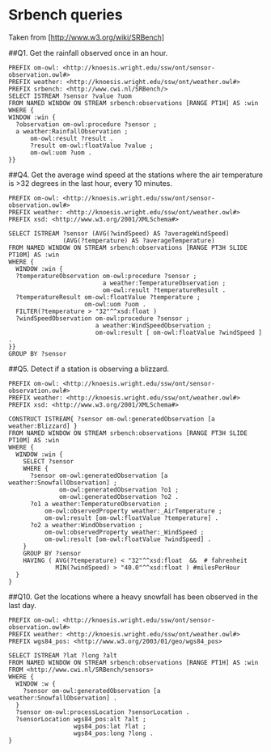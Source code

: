 Srbench queries
===============

Taken from [http://www.w3.org/wiki/SRBench]

##Q1. Get the rainfall observed once in an hour.

	PREFIX om-owl: <http://knoesis.wright.edu/ssw/ont/sensor-observation.owl#>
	PREFIX weather: <http://knoesis.wright.edu/ssw/ont/weather.owl#>
	PREFIX srbench: <http://www.cwi.nl/SRBench/>
	SELECT ISTREAM ?sensor ?value ?uom
	FROM NAMED WINDOW ON STREAM srbench:observations [RANGE PT1H] AS :win
	WHERE {
  	WINDOW :win { 
	  ?observation om-owl:procedure ?sensor ;
	  a weather:RainfallObservation ;
          om-owl:result ?result .
          ?result om-owl:floatValue ?value ;
          om-owl:uom ?uom .
	}}

##Q4. Get the average wind speed at the stations where the air temperature is >32 degrees in the last hour, every 10 minutes.

	PREFIX om-owl: <http://knoesis.wright.edu/ssw/ont/sensor-observation.owl#>
	PREFIX weather: <http://knoesis.wright.edu/ssw/ont/weather.owl#>
	PREFIX xsd: <http://www.w3.org/2001/XMLSchema#>
	
	SELECT ISTREAM ?sensor (AVG(?windSpeed) AS ?averageWindSpeed)
	               (AVG(?temperature) AS ?averageTemperature)
	FROM NAMED WINDOW ON STREAM srbench:observations [RANGE PT3H SLIDE PT10M] AS :win
	WHERE { 
	  WINDOW :win {    
	  ?temperatureObservation om-owl:procedure ?sensor ;
	                          a weather:TemperatureObservation ;
	                          om-owl:result ?temperatureResult .
	  ?temperatureResult om-owl:floatValue ?temperature ;
	                     om-owl:uom ?uom .
	  FILTER(?temperature > "32"^^xsd:float )
	  ?windSpeedObservation om-owl:procedure ?sensor ;
	                        a weather:WindSpeedObservation ;
	                        om-owl:result [ om-owl:floatValue ?windSpeed ]  .
	}}
	GROUP BY ?sensor

##Q5. Detect if a station is observing a blizzard.

	PREFIX om-owl: <http://knoesis.wright.edu/ssw/ont/sensor-observation.owl#>
	PREFIX weather: <http://knoesis.wright.edu/ssw/ont/weather.owl#>
	PREFIX xsd: <http://www.w3.org/2001/XMLSchema#>
	
	CONSTRUCT ISTREAM{ ?sensor om-owl:generatedObservation [a weather:Blizzard] }
	FROM NAMED WINDOW ON STREAM srbench:observations [RANGE PT3H SLIDE PT10M] AS :win
	WHERE {
	  WINDOW :win { 
	    SELECT ?sensor
	    WHERE {
	      ?sensor om-owl:generatedObservation [a weather:SnowfallObservation] ;
	              om-owl:generatedObservation ?o1 ;
	              om-owl:generatedObservation ?o2 .
	      ?o1 a weather:TemperatureObservation ;
	          om-owl:observedProperty weather:_AirTemperature ;
	          om-owl:result [om-owl:floatValue ?temperature] .
	      ?o2 a weather:WindObservation ;
	          om-owl:observedProperty weather:_WindSpeed ; 
	          om-owl:result [om-owl:floatValue ?windSpeed] .
	    }
	    GROUP BY ?sensor
	    HAVING ( AVG(?temperature) < "32"^^xsd:float  &&  # fahrenheit
	             MIN(?windSpeed) > "40.0"^^xsd:float ) #milesPerHour
	  }
	}

##Q10. Get the locations where a heavy snowfall has been observed in the last day.

	PREFIX om-owl: <http://knoesis.wright.edu/ssw/ont/sensor-observation.owl#>
	PREFIX weather: <http://knoesis.wright.edu/ssw/ont/weather.owl#>
	PREFIX wgs84_pos: <http://www.w3.org/2003/01/geo/wgs84_pos>
	
	SELECT ISTREAM ?lat ?long ?alt
	FROM NAMED WINDOW ON STREAM srbench:observations [RANGE PT1H] AS :win
	FROM <http://www.cwi.nl/SRBench/sensors>
	WHERE {
	  WINDOW :w {
	    ?sensor om-owl:generatedObservation [a weather:SnowfallObservation] .
	  }
	  ?sensor om-owl:processLocation ?sensorLocation .
	  ?sensorLocation wgs84_pos:alt ?alt ;
	                  wgs84_pos:lat ?lat ;
	                  wgs84_pos:long ?long .
	}
